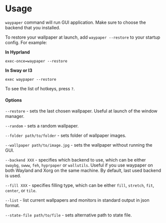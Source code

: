 # Usage

`waypaper` command will run GUI application. Make sure to choose the backend that you installed.

To restore your wallpaper at launch, add `waypaper --restore` to your startup config. For example:

**In Hyprland**

`exec-once=waypaper --restore`

**In Sway or I3**

`exec waypaper --restore`

To see the list of hotkeys, press `?`.

#### Options

`--restore` - sets the last chosen wallpaper. Useful at launch of the window manager.

`--random` - sets a random wallpaper.

`--folder path/to/folder` - sets folder of wallpaper images.

`--wallpaper path/to/image.jpg` - sets the wallpaper without running the GUI.

`--backend XXX` - specifies which backend to use, which can be either `swaybg`, `swww`, `feh`, `hyprpaper` or `wallutils`. Useful if you use waypaper on both Wayland and Xorg on the same machine. By default, last used backend is used.

`--fill XXX` - specifies filling type, which can be either `fill`, `stretch`, `fit`, `center`, or `tile`.

`--list` - list current wallpapers and monitors in standard output in json format.

`--state-file path/to/file` - sets alternative path to state file.

